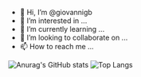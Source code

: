 - 👋 Hi, I’m @giovannigb
- 👀 I’m interested in ...
- 🌱 I’m currently learning ...
- 💞️ I’m looking to collaborate on ...
- 📫 How to reach me ...
<link rel="stylesheet" href="https://cdn.jsdelivr.net/gh/devicons/devicon@latest/devicon.min.css">
<!---
giovannigb/giovannigb is a ✨ special ✨ repository because its `README.md` (this file) appears on your GitHub profile.
You can click the Preview link to take a look at your changes.
--->

![Anurag's GitHub stats](https://github-readme-stats.vercel.app/api?username=giovannigb&layout=compact&show_icons=true&theme=transparent)
![Top Langs](https://github-readme-stats.vercel.app/api/top-langs/?username=giovannigb&layout=compact&theme=transparent)

